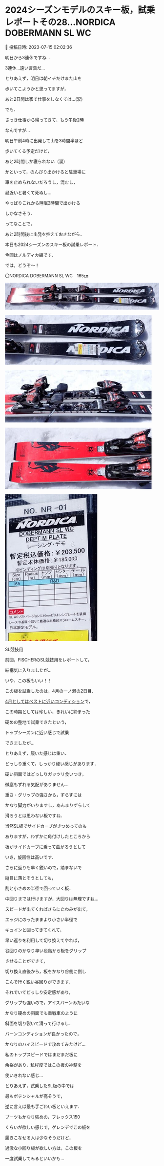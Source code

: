 # 2024シーズンモデルのスキー板，試乗レポートその28…NORDICA DOBERMANN SL WC

📅 投稿日時: 2023-07-15 02:02:36

明日から3連休ですね…


3連休…遠い言葉だ…





とりあえず，明日は朝イチだけまた山を


歩いてこようかと思ってますが，


あと2日間は家で仕事をしなくては…(涙)





でも．


さっき仕事から帰ってきて，もう午後2時


なんですが…


明日午前4時に出発して山を3時間半ほど


歩いてくる予定だけど，


あと2時間しか寝られない（涙）





かといって，のんびり出かけると駐車場に


車を止められないだろうし，混むし，


昼近いと暑くて死ぬし…


やっぱりこれから睡眠2時間で出かける


しかなさそう．





ってなことで，


あと2時間後に出発を控えておきながら．


本日も2024シーズンのスキー板の試乗レポート．


今回はノルディカ編です．





では，どうぞ～！[]()





〇NORDICA DOBERMANN SL WC　165㎝







![9730fae9ea3269cbf631281360977553.jpg](images/9730fae9ea3269cbf631281360977553.jpg)









![c358570b1b27350764b08ed2a57722a0.jpg](images/c358570b1b27350764b08ed2a57722a0.jpg)









![3ea8b469d5e5b0ae600c43262dd190fc.jpg](images/3ea8b469d5e5b0ae600c43262dd190fc.jpg)









![911ce31c2c71d1a11e3b71e73abed30a.jpg](images/911ce31c2c71d1a11e3b71e73abed30a.jpg)









![a45638995046b6ed4bab3515d5e6402b.jpg](images/a45638995046b6ed4bab3515d5e6402b.jpg)







SL競技用





前回，FISCHERのSL競技用をレポートして，


結構気に入りましたが…


いや．この板もいい！！





この板を試乗したのは，4月の一ノ瀬の2日目．


[4月としてはベストに近いコンディション](ec974584cab019e31370ab94a4e1f6568.md)で，


この時期としては珍しい，きれいに締まった


硬めの整地で試乗できたという，


トップシーズンに近い感じで試乗


できましたが…





とりあえず，履いた感じは重い．


どっしり重くて，しっかり硬い感じがあります．


硬い斜面ではどっしりガッツリ食いつき，


微塵もずれる気配がありません…


重さ・グリップの強さから，ずらすには


かなり脚力がいりますし，あんまりずらして


滑ろうとは思わない板ですね．





当然SL板でサイドカーブがきつめってのも


ありますが，わずかに角付けしたところから


板がサイドカーブに乗って曲がろうとして


いき，旋回性は高いです．


さらに返りも早く鋭いので，踏まないで


縦目に落とそうとしても，


割と小さめの半径で回っていく板．


中回りまでは行けますが，大回りは無理ですね…





スピードが出てくればさらにたわみが出て，


エッジにのったままより小さい半径で


キュインと回ってきてくれて，


早い返りを利用して切り換えてやれば，


谷回りのかなり早い段階から板をグリップ


させることができて，


切り換え直後から，板をかなり谷側に倒し


こんで行く鋭い谷回りができます．





それでいてどっしり安定感があり，


グリップも強いので，アイスバーンみたいな


かなり硬めの斜面でも重戦車のように


斜面を切り裂いて滑って行けるし．





バーンコンディションが良かったので，


かなりのハイスピードで攻めてみたけど…


私のトップスピードではまだまだ板に


余裕があり，私程度ではこの板の神髄を


使いきれない感じ…





とりあえず，試乗したSL板の中では


最もポテンシャルが高そうで，


逆に言えば最も手ごわい板といえます．


ブーツもかなり強めの，フレックス150


くらいが欲しい感じで，ゲレンデでこの板を


履きこなせる人は少なそうだけど，


過激な小回り板が欲しい方は，この板を


一度試乗してみるといいかも…
